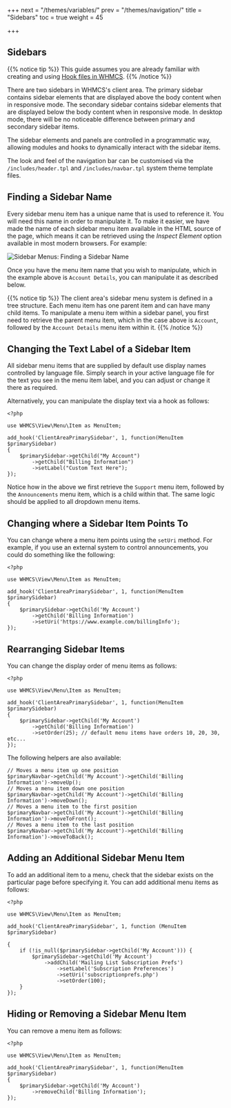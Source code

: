 +++
next = "/themes/variables/"
prev = "/themes/navigation/"
title = "Sidebars"
toc = true
weight = 45

+++

## Sidebars

{{% notice tip %}}
This guide assumes you are already familiar with creating and using [Hook files in WHMCS](/hooks/).
{{% /notice %}}

There are two sidebars in WHMCS's client area. The primary sidebar contains sidebar elements that are displayed above the body content when in responsive mode. The secondary sidebar contains sidebar elements that are displayed below the body content when in responsive mode. In desktop mode, there will be no noticeable difference between primary and secondary sidebar items.

The sidebar elements and panels are controlled in a programmatic way, allowing modules and hooks to dynamically interact with the sidebar items.

The look and feel of the navigation bar can be customised via the `/includes/header.tpl` and `/includes/navbar.tpl` system theme template files.

## Finding a Sidebar Name

Every sidebar menu item has a unique name that is used to reference it. You will need this name in order to manipulate it. To make it easier, we have made the name of each sidebar menu item available in the HTML source of the page, which means it can be retrieved using the *Inspect Element* option available in most modern browsers. For example:

![Sidebar Menus: Finding a Sidebar Name](find-sidebar-name.png)

Once you have the menu item name that you wish to manipulate, which in the example above is `Account Details`, you can manipulate it as described below.

{{% notice tip %}}
The client area's sidebar menu system is defined in a tree structure. Each menu item has one parent item and can have many child items. To manipulate a menu item within a sidebar panel, you first need to retrieve the parent menu item, which in the case above is `Account`, followed by the `Account Details` menu item within it.
{{% /notice %}}

## Changing the Text Label of a Sidebar Item

All sidebar menu items that are supplied by default use display names controlled by language file. Simply search in your active language file for the text you see in the menu item label, and you can adjust or change it there as required.

Alternatively, you can manipulate the display text via a hook as follows:

```
<?php

use WHMCS\View\Menu\Item as MenuItem;

add_hook('ClientAreaPrimarySidebar', 1, function(MenuItem $primarySidebar)
{
    $primarySidebar->getChild("My Account")
        ->getChild("Billing Information")
        ->setLabel("Custom Text Here");
});
```

Notice how in the above we first retrieve the `Support` menu item, followed by the `Announcements` menu item, which is a child within that. The same logic should be applied to all dropdown menu items.

## Changing where a Sidebar Item Points To

You can change where a menu item points using the `setUri` method. For example, if you use an external system to control announcements, you could do something like the following:

```
<?php

use WHMCS\View\Menu\Item as MenuItem;

add_hook('ClientAreaPrimarySidebar', 1, function(MenuItem $primarySidebar)
{
    $primarySidebar->getChild('My Account')
        ->getChild('Billing Information')
        ->setUri('https://www.example.com/billingInfo');
});
```

## Rearranging Sidebar Items

You can change the display order of menu items as follows:

```
<?php

use WHMCS\View\Menu\Item as MenuItem;

add_hook('ClientAreaPrimarySidebar', 1, function(MenuItem $primarySidebar)
{
    $primarySidebar->getChild('My Account')
        ->getChild('Billing Information')
        ->setOrder(25); // default menu items have orders 10, 20, 30, etc...
});
```

The following helpers are also available:

```
// Moves a menu item up one position
$primaryNavbar->getChild('My Account')->getChild('Billing Information')->moveUp();
// Moves a menu item down one position
$primaryNavbar->getChild('My Account')->getChild('Billing Information')->moveDown();
// Moves a menu item to the first position
$primaryNavbar->getChild('My Account')->getChild('Billing Information')->moveToFront();
// Moves a menu item to the last position
$primaryNavbar->getChild('My Account')->getChild('Billing Information')->moveToBack();
```

## Adding an Additional Sidebar Menu Item

To add an additional item to a menu, check that the sidebar exists on the particular page before specifying it. You can add additional menu items as follows:

```
<?php

use WHMCS\View\Menu\Item as MenuItem;

add_hook('ClientAreaPrimarySidebar', 1, function (MenuItem $primarySidebar)

{
    if (!is_null($primarySidebar->getChild('My Account'))) {
        $primarySidebar->getChild('My Account')
            ->addChild('Mailing List Subscription Prefs')
                ->setLabel('Subscription Preferences')
                ->setUri('subscriptionprefs.php')
                ->setOrder(100);
    }
});
```

## Hiding or Removing a Sidebar Menu Item

You can remove a menu item as follows:

```
<?php

use WHMCS\View\Menu\Item as MenuItem;

add_hook('ClientAreaPrimarySidebar', 1, function(MenuItem $primarySidebar)
{
    $primarySidebar->getChild('My Account')
        ->removeChild('Billing Information');
});
```
